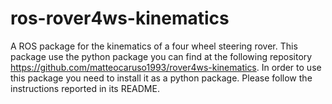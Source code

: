 # ros-rover4ws-kinematics
A ROS package for the kinematics of a four wheel steering rover. This package use the python package you can find at the following repository https://github.com/matteocaruso1993/rover4ws-kinematics. In order to use this package you need to install it as a python package. Please follow the instructions reported in its README.
